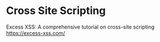# Cross Site Scripting
Excess XSS: A comprehensive tutorial on cross-site scripting https://excess-xss.com/
